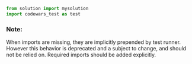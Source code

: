 ```python
from solution import mysolution
import codewars_test as test
```

### Note:

When imports are missing, they are implicitly prepended by test runner. However this behavior is deprecated and a subject to change, and should not be relied on. Required imports should be added explicitly.
